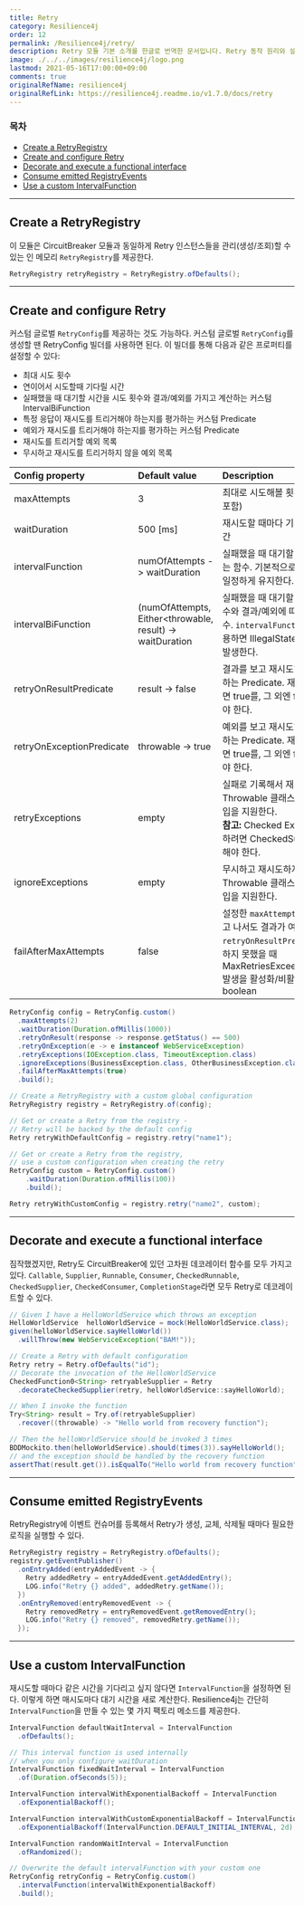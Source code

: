 ```yaml
---
title: Retry
category: Resilience4j
order: 12
permalink: /Resilience4j/retry/
description: Retry 모듈 기본 소개를 한글로 번역한 문서입니다. Retry 동작 원리와 설정값을 소개합니다.
image: ./../../images/resilience4j/logo.png
lastmod: 2021-05-16T17:00:00+09:00
comments: true
originalRefName: resilience4j
originalRefLink: https://resilience4j.readme.io/v1.7.0/docs/retry
---
```


### 목차

- [Create a RetryRegistry](#create-a-retryregistry)
- [Create and configure Retry](#create-and-configure-retry)
- [Decorate and execute a functional interface](#decorate-and-execute-a-functional-interface)
- [Consume emitted RegistryEvents](#consume-emitted-registryevents)
- [Use a custom IntervalFunction](#use-a-custom-intervalfunction)

---

## Create a RetryRegistry

이 모듈은 CircuitBreaker 모듈과 동일하게 Retry 인스턴스들을 관리(생성/조회)할 수 있는 인 메모리 `RetryRegistry`를 제공한다.

```java
RetryRegistry retryRegistry = RetryRegistry.ofDefaults();
```

---

## Create and configure Retry

커스텀 글로벌 `RetryConfig`를 제공하는 것도 가능하다. 커스텀 글로벌 `RetryConfig`를 생성할 땐 RetryConfig 빌더를 사용하면 된다. 이 빌더를 통해 다음과 같은 프로퍼티를 설정할 수 있다:

- 최대 시도 횟수
- 연이어서 시도할때 기다릴 시간
- 실패했을 때 대기할 시간을 시도 횟수와 결과/예외를 가지고 계산하는 커스텀 IntervalBiFunction
- 특정 응답이 재시도를 트리거해야 하는지를 평가하는 커스텀 Predicate
- 예외가 재시도를 트리거해야 하는지를 평가하는 커스텀 Predicate
- 재시도를 트리거할 예외 목록
- 무시하고 재시도를 트리거하지 않을 예외 목록

| Config property                                              | Default value                                                | Description                                                  |
| :----------------------------------------------------------- | :----------------------------------------------------------- | :----------------------------------------------------------- |
| <span class="custom-blockquote">maxAttempts</span>           | 3                                                            | 최대로 시도해볼 횟수 (최초 호출도 포함)                      |
| <span class="custom-blockquote">waitDuration</span>          | 500 [ms]                                                     | 재시도할 때마다 기다리는 고정 시간                           |
| <span class="custom-blockquote">intervalFunction</span>      | <span class="custom-blockquote">numOfAttempts -> waitDuration</span> | 실패했을 때 대기할 시간을 수정하는 함수. 기본적으로는 대기 시간을 일정하게 유지한다. |
| <span class="custom-blockquote">intervalBiFunction</span>    | <span class="custom-blockquote">(numOfAttempts, Either<throwable, result) -> waitDuration</span> | 실패했을 때 대기할 시간을 시도 횟수와 결과/예외에 따라 수정하는 함수. `intervalFunction`과 함께 사용하면 IllegalStateException이 발생한다. |
| <span class="custom-blockquote">retryOnResultPredicate</span> | <span class="custom-blockquote">result -> false</span>       | 결과를 보고 재시도해야 할지 평가하는 Predicate. 재시도해야 한다면 true를, 그 외엔 false를 반환해야 한다. |
| <span class="custom-blockquote">retryOnExceptionPredicate</span> | <span class="custom-blockquote">throwable -> true</span>     | 예외를 보고 재시도해야 할지 평가하는 Predicate. 재시도해야 한다면 true를, 그 외엔 false를 반환해야 한다. |
| <span class="custom-blockquote">retryExceptions</span>       | empty                                                        | 실패로 기록해서 재시도할 Throwable 클래스 목록. 하위 타입을 지원한다.<br>**참고:** Checked Exception을 사용하려면 CheckedSupplier를 사용해야 한다. |
| <span class="custom-blockquote">ignoreExceptions</span>      | empty                                                        | 무시하고 재시도하지 않을 Throwable 클래스 목록. 하위 타입을 지원한다. |
| <span class="custom-blockquote">failAfterMaxAttempts</span>  | false                                                        | 설정한 `maxAttempts`만큼 재시도하고 나서도 결과가 여전히 `retryOnResultPredicate`를 통과하지 못했을 때 MaxRetriesExceededException 발생을 활성화/비활성화하는 boolean |

```java
RetryConfig config = RetryConfig.custom()
  .maxAttempts(2)
  .waitDuration(Duration.ofMillis(1000))
  .retryOnResult(response -> response.getStatus() == 500)
  .retryOnException(e -> e instanceof WebServiceException)
  .retryExceptions(IOException.class, TimeoutException.class)
  .ignoreExceptions(BusinessException.class, OtherBusinessException.class)
  .failAfterMaxAttempts(true)
  .build();

// Create a RetryRegistry with a custom global configuration
RetryRegistry registry = RetryRegistry.of(config);

// Get or create a Retry from the registry - 
// Retry will be backed by the default config
Retry retryWithDefaultConfig = registry.retry("name1");

// Get or create a Retry from the registry, 
// use a custom configuration when creating the retry
RetryConfig custom = RetryConfig.custom()
    .waitDuration(Duration.ofMillis(100))
    .build();

Retry retryWithCustomConfig = registry.retry("name2", custom);
```

---

## Decorate and execute a functional interface

짐작했겠지만, Retry도 CircuitBreaker에 있던 고차원 데코레이터 함수를 모두 가지고 있다. `Callable`, `Supplier`, `Runnable`, `Consumer`, `CheckedRunnable`, `CheckedSupplier`, `CheckedConsumer`, `CompletionStage`라면 모두 Retry로 데코레이트할 수 있다.

```java
// Given I have a HelloWorldService which throws an exception
HelloWorldService  helloWorldService = mock(HelloWorldService.class);
given(helloWorldService.sayHelloWorld())
  .willThrow(new WebServiceException("BAM!"));

// Create a Retry with default configuration
Retry retry = Retry.ofDefaults("id");
// Decorate the invocation of the HelloWorldService
CheckedFunction0<String> retryableSupplier = Retry
  .decorateCheckedSupplier(retry, helloWorldService::sayHelloWorld);

// When I invoke the function
Try<String> result = Try.of(retryableSupplier)
  .recover((throwable) -> "Hello world from recovery function");

// Then the helloWorldService should be invoked 3 times
BDDMockito.then(helloWorldService).should(times(3)).sayHelloWorld();
// and the exception should be handled by the recovery function
assertThat(result.get()).isEqualTo("Hello world from recovery function");
```

---

## Consume emitted RegistryEvents

RetryRegistry에 이벤트 컨슈머를 등록해서 Retry가 생성, 교체, 삭제될 때마다 필요한 로직을 실행할 수 있다.

```java
RetryRegistry registry = RetryRegistry.ofDefaults();
registry.getEventPublisher()
  .onEntryAdded(entryAddedEvent -> {
    Retry addedRetry = entryAddedEvent.getAddedEntry();
    LOG.info("Retry {} added", addedRetry.getName());
  })
  .onEntryRemoved(entryRemovedEvent -> {
    Retry removedRetry = entryRemovedEvent.getRemovedEntry();
    LOG.info("Retry {} removed", removedRetry.getName());
  });
```

---

## Use a custom IntervalFunction

재시도할 때마다 같은 시간을 기다리고 싶지 않다면 `IntervalFunction`을 설정하면 된다. 이렇게 하면 매시도마다 대기 시간을 새로 계산한다. Resilience4j는 간단히 `IntervalFunction`을 만들 수 있는 몇 가지 팩토리 메소드를 제공한다.

```java
IntervalFunction defaultWaitInterval = IntervalFunction
  .ofDefaults();

// This interval function is used internally 
// when you only configure waitDuration
IntervalFunction fixedWaitInterval = IntervalFunction
  .of(Duration.ofSeconds(5));

IntervalFunction intervalWithExponentialBackoff = IntervalFunction
  .ofExponentialBackoff();

IntervalFunction intervalWithCustomExponentialBackoff = IntervalFunction
  .ofExponentialBackoff(IntervalFunction.DEFAULT_INITIAL_INTERVAL, 2d);

IntervalFunction randomWaitInterval = IntervalFunction
  .ofRandomized();

// Overwrite the default intervalFunction with your custom one
RetryConfig retryConfig = RetryConfig.custom()
  .intervalFunction(intervalWithExponentialBackoff)
  .build();
```
